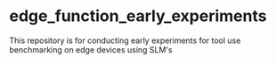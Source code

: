 # edge_function_early_experiments
This repository is for conducting early experiments for tool use benchmarking on edge devices using SLM's
